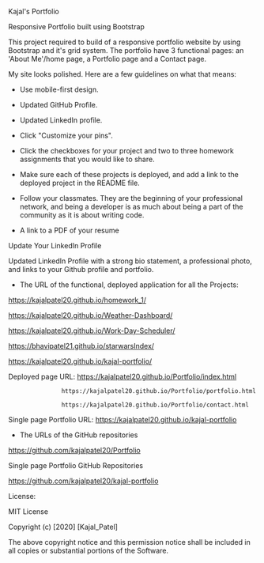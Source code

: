  Kajal's Portfolio


Responsive Portfolio built using Bootstrap

This project required to build of a responsive portfolio website by using Bootstrap and it's grid system. The portfolio  have 3 functional pages: an 'About Me'/home page, a Portfolio page and a Contact page.

My site looks polished. Here are a few guidelines on what that means:

* Use mobile-first design.

* Updated GitHub Profile.

* Updated LinkedIn profile.

* Click "Customize your pins".

* Click the checkboxes for your project and two to three homework assignments that you would like to share.

* Make sure each of these projects is deployed, and add a link to the deployed project in the README file.

* Follow your classmates. They are the beginning of your professional network, and being a developer is as much about being a part of the community as it is about writing code.

* A link to a PDF of your resume

 Update Your LinkedIn Profile

Updated LinkedIn Profile with a strong bio statement, a professional photo, and links to your Github profile and portfolio.


* The URL of the functional, deployed application for all the Projects:

https://kajalpatel20.github.io/homework_1/

https://kajalpatel20.github.io/Weather-Dashboard/

https://kajalpatel20.github.io/Work-Day-Scheduler/

https://bhavipatel21.github.io/starwarsIndex/

https://kajalpatel20.github.io/kajal-portfolio/


Deployed page URL: https://kajalpatel20.github.io/Portfolio/index.html

                   https://kajalpatel20.github.io/Portfolio/portfolio.html
             
                   https://kajalpatel20.github.io/Portfolio/contact.html

Single page Portfolio URL: https://kajalpatel20.github.io/kajal-portfolio

* The URLs of the GitHub repositories

https://github.com/kajalpatel20/Portfolio

Single page Portfolio GitHub Repositories

https://github.com/kajalpatel20/kajal-portfolio


License:

MIT License

Copyright (c) [2020] [Kajal_Patel]

The above copyright notice and this permission notice shall be included in all copies or substantial portions of the Software.

